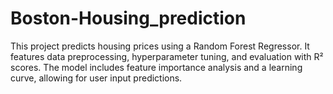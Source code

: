 # Boston-Housing_prediction
This project predicts housing prices using a Random Forest Regressor. It features data preprocessing, hyperparameter tuning, and evaluation with R² scores. The model includes feature importance analysis and a learning curve, allowing for user input predictions.
